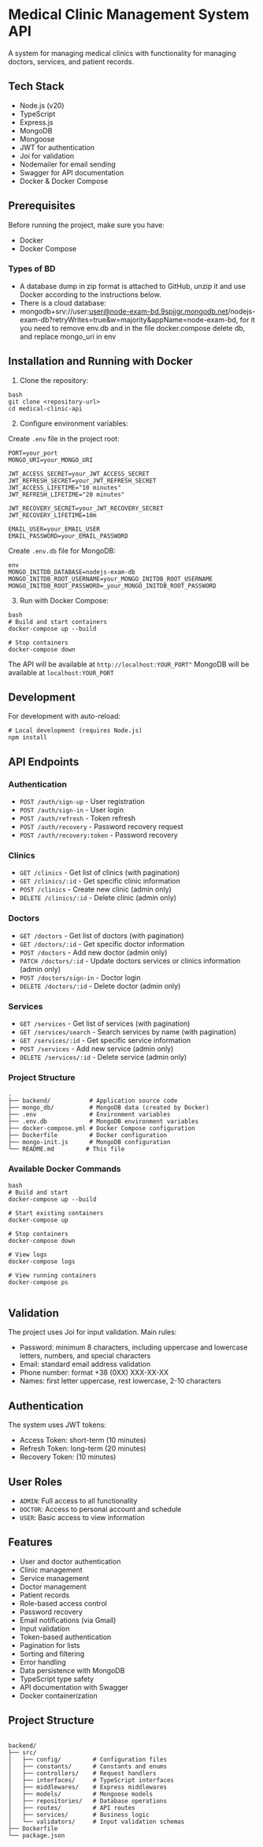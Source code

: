 # Medical Clinic Management System API

A system for managing medical clinics with functionality for managing doctors, services, and patient records.

## Tech Stack

- Node.js (v20)
- TypeScript
- Express.js
- MongoDB
- Mongoose
- JWT for authentication
- Joi for validation
- Nodemailer for email sending
- Swagger for API documentation
- Docker & Docker Compose

## Prerequisites

Before running the project, make sure you have:

- Docker
- Docker Compose


### Types of BD
- A database dump in zip format is attached to GitHub, unzip it and use Docker according to the instructions below.
- There is a cloud database:
- mongodb+srv://user:user@node-exam-bd.9spjjgr.mongodb.net/nodejs-exam-db?retryWrites=true&w=majority&appName=node-exam-bd,
for it you need to remove env.db and in the file docker.compose delete db, and replace mongo_uri in env

## Installation and Running with Docker

1. Clone the repository:
```
bash
git clone <repository-url>
cd medical-clinic-api
```
2. Configure environment variables:

Create `.env` file in the project root:
```
PORT=your_port
MONGO_URI=your_MONGO_URI

JWT_ACCESS_SECRET=your_JWT_ACCESS_SECRET
JWT_REFRESH_SECRET=your_JWT_REFRESH_SECRET
JWT_ACCESS_LIFETIME="10 minutes"
JWT_REFRESH_LIFETIME="20 minutes"

JWT_RECOVERY_SECRET=your_JWT_RECOVERY_SECRET
JWT_RECOVERY_LIFETIME=10m

EMAIL_USER=your_EMAIL_USER
EMAIL_PASSWORD=your_EMAIL_PASSWORD
```
Create `.env.db` file for MongoDB:
```
env
MONGO_INITDB_DATABASE=nodejs-exam-db
MONGO_INITDB_ROOT_USERNAME=your_MONGO_INITDB_ROOT_USERNAME
MONGO_INITDB_ROOT_PASSWORD=_your_MONGO_INITDB_ROOT_PASSWORD
```
3. Run with Docker Compose:
```
bash
# Build and start containers
docker-compose up --build

# Stop containers
docker-compose down
```
The API will be available at `http://localhost:YOUR_PORT"`
MongoDB will be available at `localhost:YOUR_PORT`

## Development

For development with auto-reload:
```
# Local development (requires Node.js)
npm install
```
## API Endpoints

### Authentication
- `POST /auth/sign-up` - User registration
- `POST /auth/sign-in` - User login
- `POST /auth/refresh` - Token refresh
- `POST /auth/recovery` - Password recovery request
- `POST /auth/recovery:token` - Password recovery

### Clinics
- `GET /clinics` - Get list of clinics (with pagination)
- `GET /clinics/:id` - Get specific clinic information
- `POST /clinics` - Create new clinic (admin only)
- `DELETE /clinics/:id` - Delete clinic (admin only)

### Doctors
- `GET /doctors` - Get list of doctors (with pagination)
- `GET /doctors/:id` - Get specific doctor information
- `POST /doctors` - Add new doctor (admin only)
- `PATCH /doctors/:id` - Update doctors services or clinics information (admin only)
- `POST /doctors/sign-in` - Doctor login
- `DELETE /doctors/:id` - Delete doctor (admin only)

### Services
- `GET /services` - Get list of services (with pagination)
- `GET /services/search` - Search services by name (with pagination)
- `GET /services/:id` - Get specific service information
- `POST /services` - Add new service (admin only)
- `DELETE /services/:id` - Delete service (admin only)

### Project Structure
```
.
├── backend/           # Application source code
├── mongo_db/          # MongoDB data (created by Docker)
├── .env               # Environment variables
├── .env.db            # MongoDB environment variables
├── docker-compose.yml # Docker Compose configuration
├── Dockerfile         # Docker configuration
├── mongo-init.js      # MongoDB configuration
└── README.md         # This file
```
### Available Docker Commands
```
bash
# Build and start
docker-compose up --build

# Start existing containers
docker-compose up

# Stop containers
docker-compose down

# View logs
docker-compose logs

# View running containers
docker-compose ps


```
## Validation

The project uses Joi for input validation. Main rules:
- Password: minimum 8 characters, including uppercase and lowercase letters, numbers, and special characters
- Email: standard email address validation
- Phone number: format +38 (0XX) XXX-XX-XX
- Names: first letter uppercase, rest lowercase, 2-10 characters

## Authentication

The system uses JWT tokens:
- Access Token: short-term (10 minutes)
- Refresh Token: long-term (20 minutes)
- Recovery Token: (10 minutes)

## User Roles

- `ADMIN`: Full access to all functionality
- `DOCTOR`: Access to personal account and schedule
- `USER`: Basic access to view information

## Features

- User and doctor authentication
- Clinic management
- Service management
- Doctor management
- Patient records
- Role-based access control
- Password recovery
- Email notifications (via Gmail)
- Input validation
- Token-based authentication
- Pagination for lists
- Sorting and filtering
- Error handling
- Data persistence with MongoDB
- TypeScript type safety
- API documentation with Swagger
- Docker containerization

## Project Structure
```

backend/
├── src/
│   ├── config/         # Configuration files
│   ├── constants/      # Constants and enums
│   ├── controllers/    # Request handlers
│   ├── interfaces/     # TypeScript interfaces
│   ├── middlewares/    # Express middlewares
│   ├── models/         # Mongoose models
│   ├── repositories/   # Database operations
│   ├── routes/         # API routes
│   ├── services/       # Business logic
│   └── validators/     # Input validation schemas
├── Dockerfile
└── package.json


